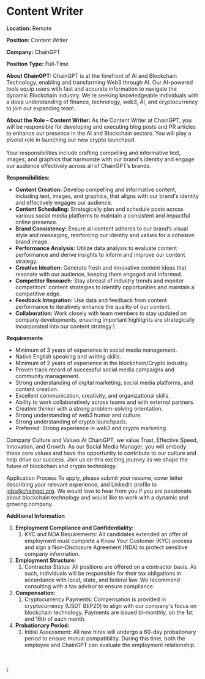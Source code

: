 # Content Writer

**Location:** Remote

**Position:** Content Writer

**Company:** ChainGPT

**Position Type:** Full-Time

**About ChainGPT:** ChainGPT is at the forefront of AI and Blockchain Technology, enabling and transforming Web3 through AI. Our AI-powered tools equip users with fast and accurate information to navigate the dynamic Blockchain industry. We're seeking knowledgeable individuals with a deep understanding of finance, technology, web3, AI, and cryptocurrency to join our expanding team.

**About the Role – Content Writer:** As the Content Writer at ChainGPT, you will be responsible for developing and executing blog posts and PR articles to enhance our presence in the AI and Blockchain sectors. You will play a pivotal role in launching our new crypto launchpad.\
\
Your responsibilities include crafting compelling and informative text, images, and graphics that harmonize with our brand's identity and engage our audience effectively across all of ChainGPT’s brands.

**Responsibilities:**

* **Content Creation:** Develop compelling and informative content, including text, images, and graphics, that aligns with our brand's identity and effectively engages our audience.
* **Content Scheduling:** Strategically plan and schedule posts across various social media platforms to maintain a consistent and impactful online presence.
* **Brand Consistency:** Ensure all content adheres to our brand’s visual style and messaging, reinforcing our identity and values for a cohesive brand image.
* **Performance Analysis:** Utilize data analysis to evaluate content performance and derive insights to inform and improve our content strategy.
* **Creative Ideation:** Generate fresh and innovative content ideas that resonate with our audience, keeping them engaged and informed.
* **Competitor Research:** Stay abreast of industry trends and monitor competitors’ content strategies to identify opportunities and maintain a competitive edge.
* **Feedback Integration:** Use data and feedback from content performance to iteratively enhance the quality of our content.
* **Collaboration:** Work closely with team members to stay updated on company developments, ensuring important highlights are strategically incorporated into our content strategy.\


**Requirements**

* Minimum of 3 years of experience in social media management.
* Native English speaking and writing skills.
* Minimum of 2 years of experience in the blockchain/Crypto industry.
* Proven track record of successful social media campaigns and community management.
* Strong understanding of digital marketing, social media platforms, and content creation.
* Excellent communication, creativity, and organizational skills.
* Ability to work collaboratively across teams and with external partners.
* Creative thinker with a strong problem-solving orientation.
* Strong understanding of web3 humor and culture.
* Strong understanding of crypto launchpads.
* Preferred: Strong experience in web3 and crypto marketing.

Company Culture and Values At ChainGPT, we value Trust, Effective Speed, Innovation, and Growth. As our Social Media Manager, you will embody these core values and have the opportunity to contribute to our culture and help drive our success. Join us on this exciting journey as we shape the future of blockchain and crypto technology.

Application Process To apply, please submit your resume, cover letter describing your relevant experience, and LinkedIn profile to jobs@chaingpt.org. We would love to hear from you if you are passionate about blockchain technology and would like to work with a dynamic and growing company.

**Additional Information**

1. **Employment Compliance and Confidentiality:**
   1. KYC and NDA Requirements: All candidates extended an offer of employment must complete a Know Your Customer (KYC) process and sign a Non-Disclosure Agreement (NDA) to protect sensitive company information.
2. **Employment Structure:**
   1. Contractor Status: All positions are offered on a contractor basis. As such, individuals will be responsible for their tax obligations in accordance with local, state, and federal law. We recommend consulting with a tax advisor to ensure compliance.
3. **Compensation:**
   1. Cryptocurrency Payments: Compensation is provided in cryptocurrency (USDT BEP20) to align with our company's focus on blockchain technology. Payments are issued bi-monthly, on the 1st and 16th of each month.
4. **Probationary Period:**
   1. Initial Assessment: All new hires will undergo a 60-day probationary period to ensure mutual compatibility. During this time, both the employee and ChainGPT can evaluate the employment relationship.

\
\
\
